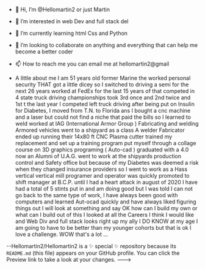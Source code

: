 - 👋 Hi, I’m @Hellomartin2 or just Martin 
- 👀 I’m interested in web Dev and full stack del
- 🌱 I’m currently learning html Css and Python
- 💞️ I’m looking to collaborate on anything and everything that can help me become a better coder 

- 📫 How to reach me you can email me at hellomartin2@gmail
- A little about me I am 51 years old former Marine the worked personal security THAT got a little dicey so I switched to driving a semi for the 
  next 26 years worked at FedEx for the last 15 years of that competed in 4 state truck driving championships took 3rd once and 2nd twice and 1st t
  the last year I competed left truck driving after being put on Insulin for Diabetes, I moved from T.N. to Florida ans I bought a cnc machine and a laser but could not find a niche 
  that paid the bills so I learned to weld worked at IAG (International Armor Group ) Fabricating and welding Armored vehicles went to a shipyard 
  as a class A welder Fabricator ended up running their 14x80 ft CNC Plasma cutter trained my replacement and set up a training program put myself 
  through a collage course on 3D graphics programing ( Auto-cad ) graduated with a 4.0 now an Alumni of U.A.G. went to work at the shipyards production 
  control and Safety office but because of my Diabetes was deemed a risk when they changed insurance providers so I went to work as a Hass vertical 
  vertical mill programer and operator was quickly promoted to shift manager at B.C.P. until I had a heart attack in august of 2020 I have had a 
  total of 5 stints put in and am doing good but I was told I can not go back to the same type of work,   I have always been good with computers and 
  learned Aut-ocad quickly and have always liked figuring things out I will look at something and say OK how can I build my own or what can I build 
  out of this I looked at all the Careers I think I would like and Web Div and full stack looks right up my ally I DO KNOW at my age I am going to 
  have to be better than my younger cohorts but that is ok I love a challenge.   WOW that's a lot ...
  
                                                                                                                                                                  
--Hellomartin2/Hellomartin2 is a ✨ special ✨ repository because its `README.md` (this file) appears on your GitHub profile.
You can click the Preview link to take a look at your changes.
--->
